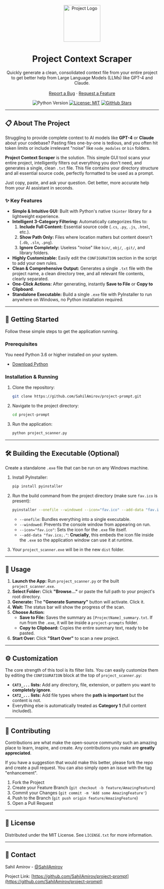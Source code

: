 <div align="center">
  <img src="https://raw.githubusercontent.com/SahilAmirov/project-prompt/refs/heads/main/fav.ico" alt="Project Logo" width="120" height="120">
  <h1 align="center">Project Context Scraper</h1>
  <p align="center">
    Quickly generate a clean, consolidated context file from your entire project to get better help from Large Language Models (LLMs) like GPT-4 and Claude.
    <br />
    <br />
    <a href="https://github.com/SahilAmirov/project-prompt/issues">Report a Bug</a>
    ·
    <a href="https://github.com/SahilAmirov/project-prompt/issues">Request a Feature</a>
  </p>

  <p align="center">
    <img src="https://img.shields.io/badge/Python-3.6+-blue.svg" alt="Python Version">
    <a href="https://github.com/SahilAmirov/project-prompt/blob/main/LICENSE.txt"><img src="https://img.shields.io/badge/License-MIT-yellow.svg" alt="License: MIT"></a>
    <a href="https://github.com/SahilAmirov/project-prompt/stargazers"><img src="https://img.shields.io/github/stars/SahilAmirov/project-prompt" alt="GitHub Stars"></a>
  </p>
</div>

---

## 📋 About The Project

Struggling to provide complete context to AI models like **GPT-4** or **Claude** about your codebase? Pasting files one-by-one is tedious, and you often hit token limits or include irrelevant "noise" like `node_modules` or `bin` folders.

**Project Context Scraper** is the solution. This simple GUI tool scans your entire project, intelligently filters out everything you don't need, and generates a single, clean `.txt` file. This file contains your directory structure and all essential source code, perfectly formatted to be used as a prompt.

Just copy, paste, and ask your question. Get better, more accurate help from your AI assistant in seconds.

### ✨ Key Features

*   **Simple & Intuitive GUI:** Built with Python's native `tkinter` library for a lightweight experience.
*   **Intelligent 3-Category Filtering:** Automatically categorizes files to:
    1.  **Include Full Content:** Essential source code (`.cs`, `.py`, `.js`, `.html`, etc.).
    2.  **Show Path Only:** Files where location matters but content doesn't (`.db`, `.sln`, `.png`).
    3.  **Ignore Completely:** Useless "noise" like `bin/`, `obj/`, `.git/`, and library folders.
*   **Highly Customizable:** Easily edit the `CONFIGURATION` section in the script to add your own rules.
*   **Clean & Comprehensive Output:** Generates a single `.txt` file with the project name, a clean directory tree, and all relevant file contents, clearly separated.
*   **One-Click Actions:** After generating, instantly **Save to File** or **Copy to Clipboard**.
*   **Standalone Executable:** Build a single `.exe` file with PyInstaller to run anywhere on Windows, no Python installation required.

---

## 🚀 Getting Started

Follow these simple steps to get the application running.

### Prerequisites

You need Python 3.6 or higher installed on your system.
*   [Download Python](https://www.python.org/downloads/)

### Installation & Running

1.  Clone the repository:
    ```sh
    git clone https://github.com/SahilAmirov/project-prompt.git
    ```
2.  Navigate to the project directory:
    ```sh
    cd project-prompt
    ```
3.  Run the application:
    ```sh
    python project_scanner.py
    ```

---

## 🛠️ Building the Executable (Optional)

Create a standalone `.exe` file that can be run on any Windows machine.

1.  Install PyInstaller:
    ```sh
    pip install pyinstaller
    ```
2.  Run the build command from the project directory (make sure `fav.ico` is present):
    ```bash
    pyinstaller --onefile --windowed --icon="fav.ico" --add-data "fav.ico;." project_scanner.py
    ```
    *   `--onefile`: Bundles everything into a single executable.
    *   `--windowed`: Prevents the console window from appearing on run.
    *   `--icon="fav.ico"`: Sets the icon for the `.exe` file itself.
    *   `--add-data "fav.ico;."`: **Crucially**, this embeds the icon file inside the `.exe` so the application window can use it at runtime.

3.  Your `project_scanner.exe` will be in the new `dist` folder.

---

## 📖 Usage

1.  **Launch the App:** Run `project_scanner.py` or the built `project_scanner.exe`.
2.  **Select Folder:** Click **"Browse..."** or paste the full path to your project's root directory.
3.  **Generate:** The **"Generate Summary"** button will activate. Click it.
4.  **Wait:** The status bar will show the progress of the scan.
5.  **Choose Action:**
    *   **Save to File:** Saves the summary as `[ProjectName]_summary.txt`. If run from the `.exe`, it will be inside a `project-prompts` folder.
    *   **Copy to Clipboard:** Copies the entire summary text, ready to be pasted.
6.  **Start Over:** Click **"Start Over"** to scan a new project.

---

## ⚙️ Customization

The core strength of this tool is its filter lists. You can easily customize them by editing the `CONFIGURATION` block at the top of `project_scanner.py`:

*   **`CAT3_...` lists:** Add any directory, file, extension, or pattern you want to **completely ignore**.
*   **`CAT2_...` lists:** Add file types where the **path is important** but the content is not.
*   Everything else is automatically treated as **Category 1** (full content included).

---

## 🤝 Contributing

Contributions are what make the open-source community such an amazing place to learn, inspire, and create. Any contributions you make are **greatly appreciated**.

If you have a suggestion that would make this better, please fork the repo and create a pull request. You can also simply open an issue with the tag "enhancement".

1.  Fork the Project
2.  Create your Feature Branch (`git checkout -b feature/AmazingFeature`)
3.  Commit your Changes (`git commit -m 'Add some AmazingFeature'`)
4.  Push to the Branch (`git push origin feature/AmazingFeature`)
5.  Open a Pull Request

---

## 📜 License

Distributed under the MIT License. See `LICENSE.txt` for more information.

---

## 📧 Contact

Sahil Amirov - [@SahilAmirov](https://github.com/SahilAmirov)

Project Link: [https://github.com/SahilAmirov/project-prompt](https://github.com/SahilAmirov/project-prompt)
